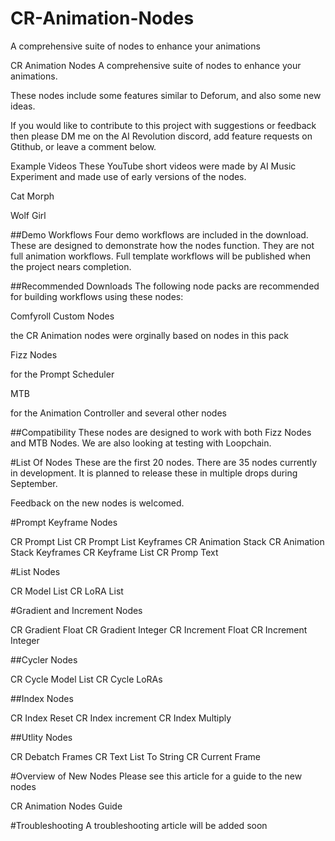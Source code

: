# CR-Animation-Nodes
A comprehensive suite of nodes to enhance your animations

CR Animation Nodes
A comprehensive suite of nodes to enhance your animations.

These nodes include some features similar to Deforum, and also some new ideas.

If you would like to contribute to this project with suggestions or feedback then please DM me on the AI Revolution discord, add feature requests on Gtithub, or leave a comment below.

Example Videos
These YouTube short videos were made by AI Music Experiment and made use of early versions of the nodes.

Cat Morph

Wolf Girl

##Demo Workflows
Four demo workflows are included in the download. These are designed to demonstrate how the nodes function. They are not full animation workflows. Full template workflows will be published when the project nears completion.

##Recommended Downloads
The following node packs are recommended for building workflows using these nodes:

Comfyroll Custom Nodes

the CR Animation nodes were orginally based on nodes in this pack

Fizz Nodes

for the Prompt Scheduler

MTB

for the Animation Controller and several other nodes

##Compatibility
These nodes are designed to work with both Fizz Nodes and MTB Nodes. We are also looking at testing with Loopchain.

#List Of Nodes
These are the first 20 nodes. There are 35 nodes currently in development. It is planned to release these in multiple drops during September.

Feedback on the new nodes is welcomed.

#Prompt Keyframe Nodes

CR Prompt List
CR Prompt List Keyframes
CR Animation Stack
CR Animation Stack Keyframes
CR Keyframe List
CR Promp Text

#List Nodes

CR Model List
CR LoRA List

#Gradient and Increment Nodes

CR Gradient Float
CR Gradient Integer
CR Increment Float
CR Increment Integer

##Cycler Nodes

CR Cycle Model List
CR Cycle LoRAs

##Index Nodes

CR Index Reset
CR Index increment
CR Index Multiply

##Utlity Nodes

CR Debatch Frames
CR Text List To String
CR Current Frame

#Overview of New Nodes
Please see this article for a guide to the new nodes

CR Animation Nodes Guide

#Troubleshooting
A troubleshooting article will be added soon
